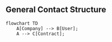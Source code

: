 ## General Contact Structure

```mermaid
flowchart TD
    A[Company] --> B[User];
    A --> C[Contract];
```
